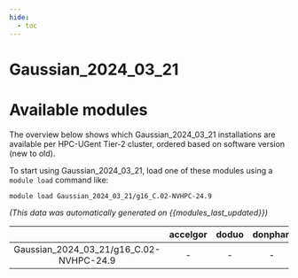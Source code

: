 ```yaml
---
hide:
  - toc
---
```


Gaussian_2024_03_21
===================

# Available modules


The overview below shows which Gaussian_2024_03_21 installations are available per HPC-UGent Tier-2 cluster, ordered based on software version (new to old).

To start using Gaussian_2024_03_21, load one of these modules using a `module load` command like:

```shell
module load Gaussian_2024_03_21/g16_C.02-NVHPC-24.9
```

*(This data was automatically generated on {{modules_last_updated}})*  

| |accelgor|doduo|donphan|gallade|joltik|litleo|shinx|
| :---: | :---: | :---: | :---: | :---: | :---: | :---: | :---: |
|Gaussian_2024_03_21/g16_C.02-NVHPC-24.9|-|-|-|-|-|x|x|
